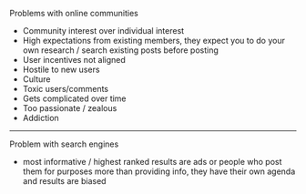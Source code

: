 Problems with online communities
 - Community interest over individual interest
 - High expectations from existing members, they expect you to do your own research / search existing posts before posting
 - User incentives not aligned
 - Hostile to new users
 - Culture
 - Toxic users/comments
 - Gets complicated over time
 - Too passionate / zealous 
 - Addiction 

---
Problem with search engines
- most informative / highest ranked results are ads or people who post them for purposes  more than providing info, they have their own agenda and results are biased
